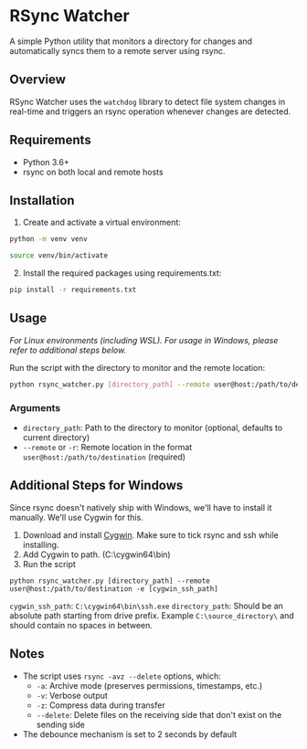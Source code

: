 # RSync Watcher

A simple Python utility that monitors a directory for changes and automatically syncs them to a remote server using rsync.

## Overview

RSync Watcher uses the `watchdog` library to detect file system changes in real-time and triggers an rsync operation whenever changes are detected.

## Requirements

- Python 3.6+
- rsync on both local and remote hosts

## Installation

1. Create and activate a virtual environment:

```bash
python -m venv venv

source venv/bin/activate
```

2. Install the required packages using requirements.txt:

```bash
pip install -r requirements.txt
```

## Usage

_For Linux environments (including WSL). For usage in Windows, please refer to additional steps below._

Run the script with the directory to monitor and the remote location:

```bash
python rsync_watcher.py [directory_path] --remote user@host:/path/to/destination
```

### Arguments

- `directory_path`: Path to the directory to monitor (optional, defaults to current directory)
- `--remote` or `-r`: Remote location in the format `user@host:/path/to/destination` (required)

## Additional Steps for Windows

Since rsync doesn't natively ship with Windows, we'll have to install it manually. We'll use Cygwin for this.

1. Download and install [Cygwin](https://www.cygwin.com/). Make sure to tick rsync and ssh while installing.
2. Add Cygwin to path. (C:\cygwin64\bin)
3. Run the script

```
python rsync_watcher.py [directory_path] --remote user@host:/path/to/destination -e [cygwin_ssh_path]
```

`cygwin_ssh_path`: `C:\cygwin64\bin\ssh.exe`
`directory_path`: Should be an absolute path starting from drive prefix. Example `C:\source_directory\` and should contain no spaces in between.

## Notes

- The script uses `rsync -avz --delete` options, which:
  - `-a`: Archive mode (preserves permissions, timestamps, etc.)
  - `-v`: Verbose output
  - `-z`: Compress data during transfer
  - `--delete`: Delete files on the receiving side that don't exist on the sending side
- The debounce mechanism is set to 2 seconds by default
